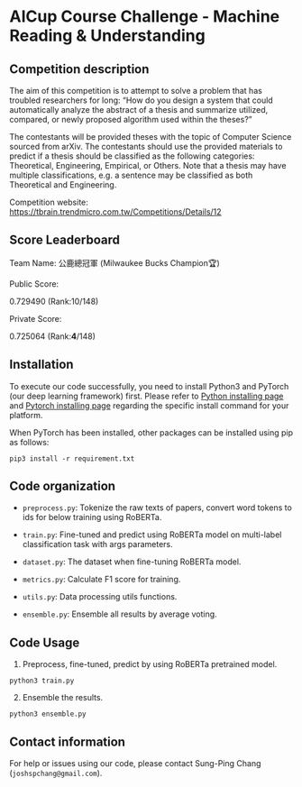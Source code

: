 # AICup Course Challenge - Machine Reading & Understanding

## Competition description

The aim of this competition is to attempt to solve a problem that has troubled researchers for long: 
“How do you design a system that could automatically analyze the abstract of a thesis and summarize utilized, compared, or 
newly proposed algorithm used within the theses?”

The contestants will be provided theses with the topic of Computer Science sourced from arXiv. 
The contestants should use the provided materials to predict if a thesis should be classified as the following categories: 
Theoretical, Engineering, Empirical, or Others. Note that a thesis may have multiple classifications, 
e.g. a sentence may be classified as both Theoretical and Engineering.

Competition website: https://tbrain.trendmicro.com.tw/Competitions/Details/12

## Score Leaderboard
Team Name: 公鹿總冠軍 (Milwaukee Bucks Champion:trophy:)

Public Score:

0.729490 (Rank:10/148)

Private Score:

0.725064 (Rank:**4**/148)

## Installation

To execute our code successfully, you need to install Python3 and PyTorch (our deep learning framework) first. 
Please refer to [Python installing page](https://www.python.org/downloads/) and [Pytorch installing page](https://pytorch.org/get-started/locally/#start-locally) 
regarding the specific install command for your platform.

When PyTorch has been installed, other packages can be installed using pip as follows:
```
pip3 install -r requirement.txt
```

## Code organization

*   `preprocess.py`: Tokenize the raw texts of papers, convert word tokens to ids for below training using RoBERTa.

*   `train.py`: Fine-tuned and predict using RoBERTa model on multi-label classification task with args parameters. 

*   `dataset.py`: The dataset when fine-tuning RoBERTa model.

*   `metrics.py`: Calculate F1 score for training.

*   `utils.py`: Data processing utils functions.

*   `ensemble.py`: Ensemble all results by average voting.

## Code Usage

1. Preprocess, fine-tuned, predict by using RoBERTa pretrained model.
```
python3 train.py
```
2. Ensemble the results.
```
python3 ensemble.py
```

## Contact information

For help or issues using our code, please contact Sung-Ping Chang (`joshspchang@gmail.com`).

